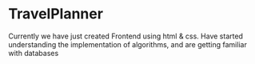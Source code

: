 # TravelPlanner

Currently we have just created Frontend using html & css. Have started understanding the implementation of algorithms, and are getting familiar with databases
